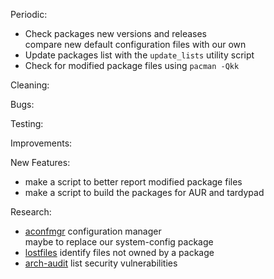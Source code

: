 Periodic:
- Check packages new versions and releases  
  compare new default configuration files with our own
- Update packages list with the `update_lists` utility script
- Check for modified package files using `pacman -Qkk`

Cleaning:

Bugs:

Testing:

Improvements:

New Features:
- make a script to better report modified package files
- make a script to build the packages for AUR and tardypad

Research:
- [aconfmgr](https://github.com/CyberShadow/aconfmgr) configuration manager  
  maybe to replace our system-config package
- [lostfiles](https://github.com/graysky2/lostfiles) identify files not owned by a package
- [arch-audit](https://github.com/ilpianista/arch-audit) list security vulnerabilities
